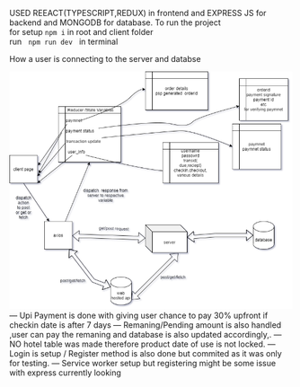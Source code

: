 USED REEACT(TYPESCRIPT,REDUX) in frontend and EXPRESS JS for backend and MONGODB for database. 
To run the project<br/>
for setup `npm i` in root and client folder<br/>
run &nbsp; `npm run dev` &nbsp; in terminal


How a user is connecting to the server and databse

![Alt text](https://github.com/moonstoper/files/blob/master/Untitled%20Diagram.png)
— Upi Payment is done with giving user chance to pay 30% upfront if checkin date is after 7 days
— Remaning/Pending amount is also handled ,user can pay the remaning and database is also updated accordingly,.
— NO hotel table was made therefore product date of use is not locked.
— Login is setup  /  Register method is also done but commited as it was only for testing.
— Service worker setup but registering might be some issue with express currently looking
